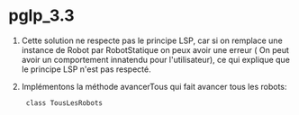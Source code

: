 # pglp_3.3

1) Cette solution ne respecte pas le principe LSP, car si on remplace une instance de Robot par RobotStatique on peux avoir une erreur ( On peut avoir un comportement innatendu pour l'utilisateur), ce qui explique que le principe LSP n'est pas respecté.

2) Implémentons la méthode avancerTous qui fait avancer tous les robots:

        class TousLesRobots
